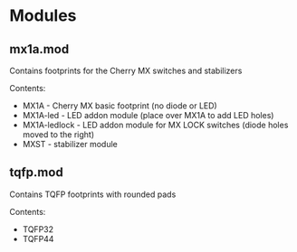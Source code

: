 # Modules

## mx1a.mod

Contains footprints for the Cherry MX switches and stabilizers

Contents:

* MX1A - Cherry MX basic footprint (no diode or LED)
* MX1A-led - LED addon module (place over MX1A to add LED holes)
* MX1A-ledlock - LED addon module for MX LOCK switches (diode holes moved to the right)
* MXST - stabilizer module

## tqfp.mod

Contains TQFP footprints with rounded pads

Contents:

* TQFP32
* TQFP44
